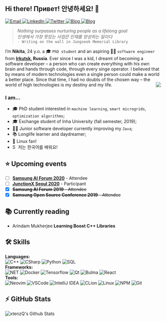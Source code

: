 ## Hi there! Привет! 안녕하세요! 👋

<a target="_blank" href="mailto:me@rusetskii.dev" target="_blank">
  <img alt="Email" src="https://img.shields.io/badge/Email-0078D4.svg?&style=for-the-badge&logo=Microsoft-Outlook&logoColor=white" />
</a>
<a target="_blank" href="https://www.linkedin.com/in/xtenzq/" target="_blank">
    <img alt="LinkedIn" src="https://img.shields.io/badge/LinkedIn-0077B5.svg?&style=for-the-badge&logo=linkedin&logoColor=white" />
</a>
<a target="_blank" href="https://twitter.com/xtenzQ" target="_blank">
    <img alt="Twitter" src="https://img.shields.io/badge/@xtenzQ-1DA1F2.svg?&style=for-the-badge&logo=twitter&logoColor=white" />
</a>
<a target="_blank" href="https://rusetskii.dev" target="_blank">
    <img alt="Blog" src="https://img.shields.io/badge/Website-4285F4.svg?&style=for-the-badge&logo=google-chrome&logoColor=white" />
</a>
<a target="_blank" href="https://blog.rusetskii.dev" target="_blank">
    <img alt="Blog" src="https://img.shields.io/badge/Blog-FD8308.svg?&style=for-the-badge&logo=micro.blog&logoColor=white" />
</a>


> *Nothing surpasses nurturing people as a lifelong goal<br>
> 인생에서 가장 뜻있는 사업은 인재를 양성하는 일이다*<br>
> `- Writing on the wall in Jungseok Memorial Library`

I’m **Nikita**, 24 y.o. a 🎓 `PhD student` and an aspiring 👨‍💻 `software engineer` from **[Irkutsk](https://en.wikipedia.org/wiki/Irkutsk), Russia**. Ever since I was a kid, I dreamt of becoming a software developer – a person who can create everything with his own brain and hands through code, through every singe operator. I believed that by means of modern technologies even a single person could make a world a better place. Since that time, I had no doubts of the chosen way – the world of high technologies is my destiny and my life.
<img align="right" src="https://github.com/xtenzQ/xtenzQ/blob/master/readme.png" />

### I am...
* 🎓 PhD student interested in `machine learning`, `smart microgrids`, `optimization algorithms`;
* 🎓 Exchange student of Inha University (fall semester, 2019);
* 👨‍💻 Junior software developer currently improving my `Java`;
* 📚 Longlife learner and daydreamer;
* 🐧 Linux fan! 
*  <img title="South Korea" alt="South Korea" src="https://image.flaticon.com/icons/svg/197/197582.svg" width="14"/> 저는 한국어를 배워요!

## ⭐ Upcoming events
- [ ] **[Samsung AI Forum 2020](https://research.samsung.com/saif)** - Attendee
- [ ] **[JunctionX Seoul 2020](https://app.hackjunction.com/events/junctionx-seoul)** - Participant
- [x] ~~**Samsung AI Forum 2019** - Attendee~~
- [x] ~~**Samsung Open Source Conference 2019** - Attendee~~

## 📚 Currently reading
<ul>
  <li>Arindam Mukherjee <b>Learning Boost C++ Libraries</b> <a target="_blank" href="https://www.packtpub.com/product/learning-boost-c-libraries/9781783551217"><img src="https://image.flaticon.com/icons/svg/25/25284.svg" width="14" /></a></li>
</ul>

## 🛠 Skills

<p><b>Languages:</b><br>
  <img alt="C++" src="https://img.shields.io/badge/-C/C++-00599C?style=flat-square&logo=c%2B%2B&logoColor=white" /> 
  <img alt="CSharp" src="https://img.shields.io/badge/-C%23-239120?style=flat-square&logo=c-sharp&logoColor=white" />
  <img alt="Python" src="https://img.shields.io/badge/-Python-3776AB?style=flat-square&logo=python&logoColor=white" />  
  <img alt="SQL" src="https://img.shields.io/badge/-SQL-4479A1?style=flat-square&logo=mysql&logoColor=black&textColor=black" /><br>
<b>Frameworks:</b><br>
  <img alt="NET" src="https://img.shields.io/badge/-.NET-5C2D91?style=flat-square&logo=%2ENET&logoColor=white" /> 
  <img alt="Docker" src="https://img.shields.io/badge/-Docker-2496ED?style=flat-square&logo=docker&logoColor=white" />
  <img alt="Tensorflow" src="https://img.shields.io/badge/-Tensorflow-FF6F00?style=flat-square&logo=tensorflow&logoColor=white" />
  <img alt="Qt" src="https://img.shields.io/badge/-Qt-41CD52?style=flat-square&logo=Qt&logoColor=white" />
  <img alt="Bulma" src="https://img.shields.io/badge/-Bulma-00D1B2?style=flat-square&logo=bulma&logoColor=white" />
  <img alt="React" src="https://img.shields.io/badge/-React-61DAFB?style=flat-square&logo=react&logoColor=white&textColor=white" /><br>
<b>Tools:</b><br>
  <img alt="Neovim" src="https://img.shields.io/badge/-Neovim-57A143?style=flat-square&logo=Neovim&logoColor=white" />
  <img alt="VSCode" src="https://img.shields.io/badge/-VS%20Code-007ACC?style=flat-square&logo=visual-studio-code&logoColor=white" />
  <img alt="IntelliJ IDEA" src="https://img.shields.io/badge/-IntelliJ%20IDEA-5e2495?style=flat-square&logo=jetbrains&logoColor=white" />
  <img alt="CLion" src="https://img.shields.io/badge/-CLion-18d68c?style=flat-square&logo=jetbrains&logoColor=white" />
  <img alt="Linux" src="https://img.shields.io/badge/-Manjaro-35BF5C?style=flat-square&logo=manjaro&logoColor=white" />
  <img alt="NPM" src="https://img.shields.io/badge/-npm-CB3837?style=flat-square&logo=npm&logoColor=white" />  
  <img alt="Git" src="https://img.shields.io/badge/-git-F05032?style=flat-square&logo=git&logoColor=white" />
</p>

## ⚡ GitHub Stats
<img align="left" alt="xtenzQ's Github Stats" src="https://github-readme-stats.codestackr.vercel.app/api?username=xtenzQ&show_icons=true&hide_border=true" />

<!--
**xtenzQ/xtenzQ** is a ✨ _special_ ✨ repository because its `README.md` (this file) appears on your GitHub profile.

Here are some ideas to get you started:

*  I’m currently working on ...
* 🌱 I’m currently learning ...
* 👯 I’m looking to collaborate on ...
* 🤔 I’m looking for help with ...
* 💬 Ask me about ...
* 📫 How to reach me: ...
* 😄 Pronouns: ...
* ⚡ Fun fact: ...

-->
